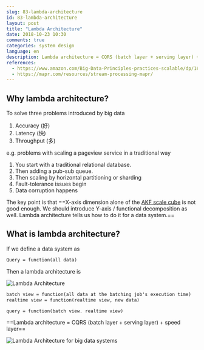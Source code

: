 ```yaml
---
slug: 83-lambda-architecture
id: 83-lambda-architecture
layout: post
title: "Lambda Architecture"
date: 2018-10-23 10:30
comments: true
categories: system design
language: en
description: Lambda architecture = CQRS (batch layer + serving layer) + speed layer. It solves accuracy, latency, throughput problems of big data.
references:
  - https://www.amazon.com/Big-Data-Principles-practices-scalable/dp/1617290343
  - https://mapr.com/resources/stream-processing-mapr/
---
```


## Why lambda architecture?

To solve three problems introduced by big data

1. Accuracy  (好)
2. Latency (快)
3. Throughput (多)


e.g. problems with scaling a pageview service in a traditional way

1. You start with a traditional relational database.
2. Then adding a pub-sub queue.
3. Then scaling by horizontal partitioning or sharding
4. Fault-tolerance issues begin
5. Data corruption happens

The key point is that ==X-axis dimension alone of the [AKF scale cube](41-how-to-scale-a-web-service) is not good enough. We should introduce Y-axis / functional decomposition as well. Lambda architecture tells us how to do it for a data system.==



## What is lambda architecture?

If we define a data system as

```txt
Query = function(all data)
```


Then a lambda architecture is

![Lambda Architecture](/img/lambda-architecture.png)


```txt
batch view = function(all data at the batching job's execution time)
realtime view = function(realtime view, new data)

query = function(batch view. realtime view)
```

==Lambda architecture = CQRS (batch layer + serving layer) + speed layer==


![Lambda Architecture for big data systems](https://res.cloudinary.com/dohtidfqh/image/upload/v1548840018/web-guiguio/lambda-architecture-for-big-data-systems.png)
